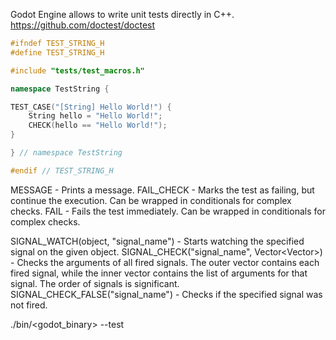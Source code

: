 Godot Engine allows to write unit tests directly in C++.
https://github.com/doctest/doctest
```cpp
#ifndef TEST_STRING_H
#define TEST_STRING_H

#include "tests/test_macros.h"

namespace TestString {

TEST_CASE("[String] Hello World!") {
	String hello = "Hello World!";
	CHECK(hello == "Hello World!");
}

} // namespace TestString

#endif // TEST_STRING_H
```
MESSAGE - Prints a message.
FAIL_CHECK - Marks the test as failing, but continue the execution. Can be wrapped in conditionals for complex checks.
FAIL - Fails the test immediately. Can be wrapped in conditionals for complex checks.

SIGNAL_WATCH(object, "signal_name") - Starts watching the specified signal on the given object.
SIGNAL_CHECK("signal_name", Vector<Vector<Variant>>) - Checks the arguments of all fired signals. The outer vector contains each fired signal, while the inner vector contains the list of arguments for that signal. The order of signals is significant.
SIGNAL_CHECK_FALSE("signal_name") - Checks if the specified signal was not fired.

./bin/<godot_binary> --test
